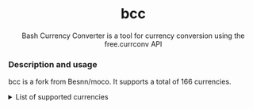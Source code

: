 <h1 align="center">bcc</h1>
<p align="center">Bash Currency Converter is a tool for currency conversion using the free.currconv API</p>

### Description and usage
bcc is a fork from Besnn/moco. It supports a total of 166 currencies.
<details>
<summary>List of supported currencies</summary>
<br>
afn - Afghan Afghani <br>
all - Albanian Lek
dzd - Algerian Dinar
aoa - Angolan Kwanza
ars - Argentine Peso
amd - Armenian Dram
awg - Aruban Florin
aud - Australian Dollar
azn - Azerbaijani Manat
bsd - Bahamian Dollar
bhd - Bahraini Dinar
bdt - Bangladeshi Taka
bbd - Barbadian Dollar
byn - Belarusian Ruble
bzd - Belize Dollar
bmd - Bermudan Dollar
btn - Bhutanese Ngultrum
btc - Bitcoin
bob - Bolivian Boliviano
bam - Bosnia And Herzegovina Konvertibilna Marka
bwp - Botswana Pula
brl - Brazilian Real
gbp - British Pound
bnd - Brunei Dollar
bgn - Bulgarian Lev
bif - Burundi Franc
khr - Cambodian Riel
cad - Canadian Dollar
cve - Cape Verdean Escudo
kyd - Cayman Islands Dollar
xaf - Central African CFA Franc
xpf - CFP Franc
clp - Chilean Peso
clf - Chilean Unit Of Account
cny - Chinese Yuan
cop - Colombian Peso
kmf - Comorian Franc
cdf - Congolese Franc
crc - Costa Rican Colon
hrk - Croatian Kuna
cuc - Cuban Convertible Peso
cup - Cuban Peso
czk - Czech Koruna
dkk - Danish Krone
djf - Djiboutian Franc
dop - Dominican Peso
xcd - East Caribbean Dollar
egp - Egyptian Pound
ern - Eritrean Nakfa
etb - Ethiopian Birr
eur - Euro
fkp - Falkland Islands Pound
fjd - Fijian Dollar
gmd - Gambian Dalasi
gel - Georgian Lari
ghs - Ghanaian Cedi
gip - Gibraltar Pound
gtq - Guatemalan Quetzal
ggp - Guernsey Pound
gnf - Guinean Franc
gyd - Guyanese Dollar
htg - Haitian Gourde
hnl - Honduran Lempira
hkd - Hong Kong Dollar
huf - Hungarian Forint
isk - Icelandic Kr\u00f3na
inr - Indian Rupee
idr - Indonesian Rupiah
irr - Iranian Rial
iqd - Iraqi Dinar
ils - Israeli New Sheqel
jmd - Jamaican Dollar
jpy - Japanese Yen
jep - Jersey Pound
jod - Jordanian Dinar
kzt - Kazakhstani Tenge
kes - Kenyan Shilling
kwd - Kuwaiti Dinar
kgs - Kyrgyzstani Som
lak - Lao Kip
lvl - Latvian Lats
lbp - Lebanese Lira
lsl - Lesotho Loti
lrd - Liberian Dollar
lyd - Libyan Dinar
mop - Macanese Pataca
mkd - Macedonian Denar
mga - Malagasy Ariary
mwk - Malawian Kwacha
myr - Malaysian Ringgit
mvr - Maldivian Rufiyaa
imp - Manx pound
mro - Mauritanian Ouguiya
mur - Mauritian Rupee
mxn - Mexican Peso
mdl - Moldovan Leu
mnt - Mongolian Tugrik
mad - Moroccan Dirham
mzn - Mozambican Metical
mmk - Myanma Kyat
nad - Namibian Dollar
npr - Nepalese Rupee
ang - Netherlands Antillean Gulden
byn - New Belarusian Ruble
twd - New Taiwan Dollar
nzd - New Zealand Dollar
nio - Nicaraguan Cordoba
ngn - Nigerian Naira
kpw - North Korean Won
nok - Norwegian Krone
zmk - Old Zambian Kwacha
omr - Omani Rial
top - Paanga
pkr - Pakistani Rupee
pab - Panamanian Balboa
pgk - Papua New Guinean Kina
pyg - Paraguayan Guarani
pen - Peruvian Nuevo Sol
php - Philippine Peso
pln - Polish Zloty
qar - Qatari Riyal
ron - Romanian Leu
rub - Russian Ruble
rwf - Rwandan Franc
shp - Saint Helena Pound
svc - Salvadoran Col\u00f3n
wst - Samoan Tala
std - Sao Tome And Principe Dobra
sar - Saudi Riyal
rsd - Serbian Dinar
scr - Seychellois Rupee
sll - Sierra Leonean Leone
xag - Silver (troy ounce)
sgd - Singapore Dollar
sbd - Solomon Islands Dollar
sos - Somali Shilling
zar - South African Rand
krw - South Korean Won
xdr - Special Drawing Rights
lkr - Sri Lankan Rupee
sdg - Sudanese Pound
srd - Surinamese Dollar
szl - Swazi Lilangeni
sek - Swedish Krona
chf - Swiss Franc
syp - Syrian Pound
tjs - Tajikistani Somoni
tzs - Tanzanian Shilling
thb - Thai Baht
ttd - Trinidad and Tobago Dollar
tnd - Tunisian Dinar
try - Turkish New Lira
tmt - Turkmenistan Manat
aed - UAE Dirham
ugx - Ugandan Shilling
uah - Ukrainian Hryvnia
usd - United States Dollar
uyu - Uruguayan Peso
uzs - Uzbekistani Som
vuv - Vanuatu Vatu
vef - Venezuelan Bolivar
vnd - Vietnamese Dong
xof - West African CFA Franc
yer - Yemeni Rial
zmw - Zambian Kwacha
zwl - Zimbabwean Dollar
details>
